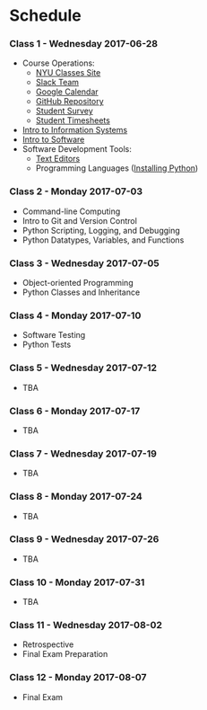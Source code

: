# Schedule

### Class 1 - Wednesday 2017-06-28

  + Course Operations:
    + [NYU Classes Site](https://newclasses.nyu.edu/portal/site/35d63f1f-36de-4caf-bf8b-d950377ec68f)
    + [Slack Team](https://nyu-info-2335-70.slack.com/)
    + [Google Calendar](https://calendar.google.com/calendar/embed?src=prof.mj.rossetti%40gmail.com&ctz=America/New_York)
    + [GitHub Repository](https://github.com/prof-rossetti/nyu-info-2335-70-201706)
    + [Student Survey](/assignments/survey/assignment.md)
    + [Student Timesheets](/assignments/timesheets/assignment.md)
  + [Intro to Information Systems](/notes/information-systems/notes.md)
  + [Intro to Software](/notes/software/notes.md)
  + Software Development Tools:
    + [Text Editors](/notes/text-editors/notes.md)
    + Programming Languages ([Installing Python](/notes/installing-python/notes.md))

### Class 2 - Monday 2017-07-03

  + Command-line Computing
  + Intro to Git and Version Control
  + Python Scripting, Logging, and Debugging
  + Python Datatypes, Variables, and Functions

### Class 3 - Wednesday 2017-07-05

  + Object-oriented Programming
  + Python Classes and Inheritance

### Class 4 - Monday 2017-07-10

  + Software Testing
  + Python Tests

### Class 5 - Wednesday 2017-07-12

  + TBA

### Class 6 - Monday 2017-07-17

  + TBA

### Class 7 - Wednesday 2017-07-19

  + TBA

### Class 8 - Monday 2017-07-24

  + TBA

### Class 9 - Wednesday 2017-07-26

  + TBA

### Class 10 - Monday 2017-07-31

  + TBA

### Class 11 - Wednesday 2017-08-02

  + Retrospective
  + Final Exam Preparation

### Class 12 - Monday 2017-08-07

  + Final Exam

